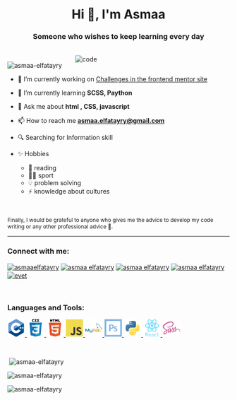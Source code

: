 <h1 align="center">Hi 👋, I'm Asmaa</h1>
<h3 align="center">Someone who wishes to keep learning every day</h3>

<br>

<img width="350" align="right" alt="code" src="https://th.bing.com/th/id/R.ec5661da953af647bf0cd8bc2c852afb?rik=U8dgcy%2bZUip4Og&riu=http%3a%2f%2fcdn.lowgif.com%2ffull%2f64fbeee9caf183b6-.gif&ehk=ujY%2b0qjns9xMDgRzomapfqaky357HrzgXMMM0SBDflg%3d&risl=&pid=ImgRaw&r=0" alt="">
          
<p align="left"> <img src="https://komarev.com/ghpvc/?username=asmaa-elfatayry&label=Profile%20views&color=0e75b6&style=flat" alt="asmaa-elfatayry" /> </p>

- 🔭 I’m currently working on [Challenges in the frontend mentor site](https://github.com/asmaa-elfatayry/Huddle-landing-page-11th-frontend-mentor)

- 🌱 I’m currently learning **SCSS, Paython**

- 💬 Ask me about **html , CSS, javascript**

- 📫 How to reach me **asmaa.elfatayry@gmail.com**

- 🔍 Searching for Information skill

- ✨ Hobbies
 
  - 📖 reading
  - 🤸‍♂️ sport
  - 💡 problem solving
  - ⚡ knowledge about cultures
 
 <br>
<p style="font-size:12px"> Finally,  I would be grateful to anyone who gives me the advice to develop my code writing or any other professional advice 🙏.</p>
 <hr style=" width:90% height:2px align-align:center">

<h3 align="left">Connect with me:</h3>
<p align="left">
<a href="https://codepen.io/asmaaelfatayry" target="blank"><img align="center" src="https://raw.githubusercontent.com/rahuldkjain/github-profile-readme-generator/master/src/images/icons/Social/codepen.svg" alt="asmaaelfatayry" height="30" width="40" /></a>
<a href="https://linkedin.com/in/asmaa elfatayry" target="blank"><img align="center" src="https://raw.githubusercontent.com/rahuldkjain/github-profile-readme-generator/master/src/images/icons/Social/linked-in-alt.svg" alt="asmaa elfatayry" height="30" width="40" /></a>
<a href="https://fb.com/asmaa elfatayry" target="blank"><img align="center" src="https://raw.githubusercontent.com/rahuldkjain/github-profile-readme-generator/master/src/images/icons/Social/facebook.svg" alt="asmaa elfatayry" height="30" width="40" /></a>
<a href="https://www.behance.net/asmaa elfatayry" target="blank"><img align="center" src="https://raw.githubusercontent.com/rahuldkjain/github-profile-readme-generator/master/src/images/icons/Social/behance.svg" alt="asmaa elfatayry" height="30" width="40" /></a>
<a href="https://codeforces.com/profile/evet" target="blank"><img align="center" src="https://raw.githubusercontent.com/rahuldkjain/github-profile-readme-generator/master/src/images/icons/Social/codeforces.svg" alt="evet" height="30" width="40" /></a>
</p>
<br>

<h3 align="left">Languages and Tools:</h3>
<p align="left"> <a href="https://www.w3schools.com/cpp/" target="_blank" rel="noreferrer"> <img src="https://raw.githubusercontent.com/devicons/devicon/master/icons/cplusplus/cplusplus-original.svg" alt="cplusplus" width="40" height="40"/> </a> <a href="https://www.w3schools.com/css/" target="_blank" rel="noreferrer"> <img src="https://raw.githubusercontent.com/devicons/devicon/master/icons/css3/css3-original-wordmark.svg" alt="css3" width="40" height="40"/> </a> <a href="https://www.w3.org/html/" target="_blank" rel="noreferrer"> <img src="https://raw.githubusercontent.com/devicons/devicon/master/icons/html5/html5-original-wordmark.svg" alt="html5" width="40" height="40"/> </a> <a href="https://developer.mozilla.org/en-US/docs/Web/JavaScript" target="_blank" rel="noreferrer"> <img src="https://raw.githubusercontent.com/devicons/devicon/master/icons/javascript/javascript-original.svg" alt="javascript" width="40" height="40"/> </a> <a href="https://www.mysql.com/" target="_blank" rel="noreferrer"> <img src="https://raw.githubusercontent.com/devicons/devicon/master/icons/mysql/mysql-original-wordmark.svg" alt="mysql" width="40" height="40"/> </a> <a href="https://www.photoshop.com/en" target="_blank" rel="noreferrer"> <img src="https://raw.githubusercontent.com/devicons/devicon/master/icons/photoshop/photoshop-line.svg" alt="photoshop" width="40" height="40"/> </a> <a href="https://www.python.org" target="_blank" rel="noreferrer"> <img src="https://raw.githubusercontent.com/devicons/devicon/master/icons/python/python-original.svg" alt="python" width="40" height="40"/> </a> <a href="https://reactjs.org/" target="_blank" rel="noreferrer"> <img src="https://raw.githubusercontent.com/devicons/devicon/master/icons/react/react-original-wordmark.svg" alt="react" width="40" height="40"/> </a> <a href="https://sass-lang.com" target="_blank" rel="noreferrer"> <img src="https://raw.githubusercontent.com/devicons/devicon/master/icons/sass/sass-original.svg" alt="sass" width="40" height="40"/> </a> </p>

<br>

<p  style="width:100%">&nbsp;<img width="450px"src="https://github-readme-stats.vercel.app/api?username=asmaa-elfatayry&show_icons=true&locale=en" alt="asmaa-elfatayry" /></p>
<p style="width:100%" ><img width="450px"  src="https://github-readme-stats.vercel.app/api/top-langs?username=asmaa-elfatayry&show_icons=true&locale=en&layout=compact" alt="asmaa-elfatayry" /></p>



<p style="width:100%"  ><img width="450px" src="https://github-readme-streak-stats.herokuapp.com/?user=asmaa-elfatayry&" alt="asmaa-elfatayry" /></p>
